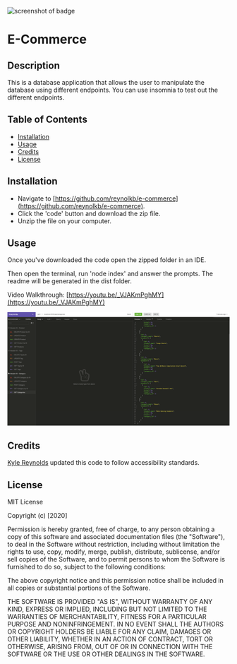 ![screenshot of badge](https://img.shields.io/badge/license-MIT-blue.svg)

# E-Commerce

## Description
        
This is a database application that allows the user to manipulate the database using different endpoints. You can use insomnia to test out the different endpoints.

## Table of Contents

* [Installation](#installation)
* [Usage](#usage)
* [Credits](#credits)
* [License](#license)

## Installation

* Navigate to [https://github.com/reynolkb/e-commerce](https://github.com/reynolkb/e-commerce). 
* Click the 'code' button and download the zip file.
* Unzip the file on your computer.

## Usage

Once you've downloaded the code open the zipped folder in an IDE.

Then open the terminal, run 'node index' and answer the prompts. The readme will be generated in the dist folder.

Video Walkthrough: [https://youtu.be/_VJAKmPghMY](https://youtu.be/_VJAKmPghMY)

![screenshot of application](./screenshot.png)

## Credits

[Kyle Reynolds](https://github.com/reynolkb) updated this code to follow accessibility standards.

## License

MIT License

Copyright (c) [2020]

Permission is hereby granted, free of charge, to any person obtaining a copy
of this software and associated documentation files (the "Software"), to deal
in the Software without restriction, including without limitation the rights
to use, copy, modify, merge, publish, distribute, sublicense, and/or sell
copies of the Software, and to permit persons to whom the Software is
furnished to do so, subject to the following conditions:

The above copyright notice and this permission notice shall be included in all
copies or substantial portions of the Software.

THE SOFTWARE IS PROVIDED "AS IS", WITHOUT WARRANTY OF ANY KIND, EXPRESS OR
IMPLIED, INCLUDING BUT NOT LIMITED TO THE WARRANTIES OF MERCHANTABILITY,
FITNESS FOR A PARTICULAR PURPOSE AND NONINFRINGEMENT. IN NO EVENT SHALL THE
AUTHORS OR COPYRIGHT HOLDERS BE LIABLE FOR ANY CLAIM, DAMAGES OR OTHER
LIABILITY, WHETHER IN AN ACTION OF CONTRACT, TORT OR OTHERWISE, ARISING FROM,
OUT OF OR IN CONNECTION WITH THE SOFTWARE OR THE USE OR OTHER DEALINGS IN THE
SOFTWARE.